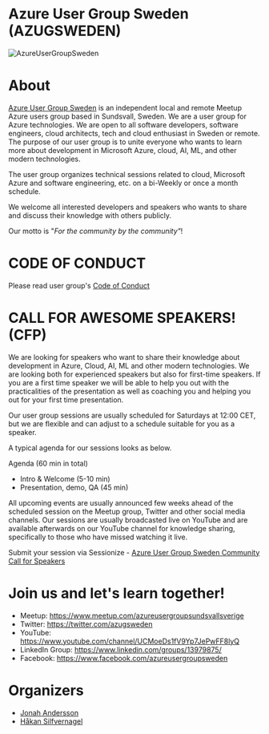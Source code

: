 # Azure User Group Sweden (AZUGSWEDEN) 

![AzureUserGroupSweden](https://azcdnendpointjonahanderssontech.azureedge.net/wp-content/uploads/AzureUserGroupSweden_Transparent-300x184.png)
# About 

[Azure User Group Sweden](https://www.meetup.com/azureusergroupsundsvallsverige) is an independent local and remote Meetup Azure users group based in Sundsvall, Sweden. We are a user group for Azure technologies. We are open to all software developers, software engineers, cloud architects, tech and cloud enthusiast in Sweden or remote. The purpose of our user group is to unite everyone who wants to learn more about development in Microsoft Azure, cloud, AI, ML, and other modern technologies.

The user group organizes technical sessions related to cloud, Microsoft Azure and software engineering, etc. on a bi-Weekly or once a month schedule.

We welcome all interested developers and speakers who wants to share and discuss their knowledge with others publicly.

Our motto is "*For the community by the community"*!

# CODE OF CONDUCT 

Please read user group's [Code of Conduct](https://github.com/azureusergroupsundsvallsweden/code-of-conduct.md)

# CALL FOR AWESOME SPEAKERS! (CFP)

We are looking for speakers who want to share their knowledge about development in Azure, Cloud, AI, ML and other modern technologies. We are looking both for experienced speakers but also for first-time speakers. If you are a first time speaker we will be able to help you out with the practicalities of the presentation as well as coaching you and helping you out for your first time presentation.

Our user group sessions are usually scheduled for Saturdays at 12:00 CET, but we are flexible and can adjust to a schedule suitable for you as a speaker.

A typical agenda for our sessions looks as below.

Agenda (60 min in total)

- Intro & Welcome (5-10 min)
- Presentation, demo, QA (45 min)

All upcoming events are usually announced few weeks ahead of the scheduled session on the Meetup group, Twitter and other social media channels.
Our sessions are usually broadcasted live on YouTube and are available afterwards on our YouTube channel for knowledge sharing, specifically to those who have missed watching it live.

Submit your session via Sessionize - <a href="https://sessionize.com/azure-user-group-sweden-cfp">Azure User Group Sweden Community Call for Speakers </a>

# Join us and let's learn together! 

* Meetup: https://www.meetup.com/azureusergroupsundsvallsverige 
* Twitter: https://twitter.com/azugsweden
* YouTube: https://www.youtube.com/channel/UCMoeDs1fV9Yp7JePwFF8lyQ  
* LinkedIn Group: https://www.linkedin.com/groups/13979875/ 
* Facebook: https://www.facebook.com/azureusergroupsweden

# Organizers 
* [Jonah Andersson](https://twitter.com/cjkodare)
* [Håkan Silfvernagel](https://twitter.com/agrevlis) 
